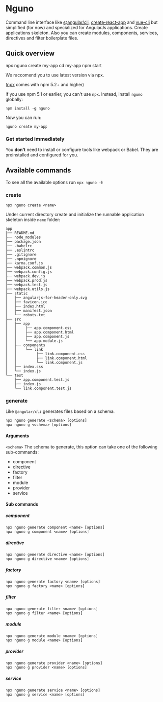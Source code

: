 # Nguno

Command line interface like [@angular/cli](https://cli.angular.io), [create-react-app](https://github.com/facebook/create-react-app) and [vue-cli](https://cli.vuejs.org) but simplified (for now) and specialized for AngularJs applications.
Create applications skeleton.
Also you can create modules, components, services, directives and filter boilerplate files.

## Quick overview

npx nguno create my-app
cd my-app
npm start

We raccomend you to use latest version via npx.

([npx](https://medium.com/@maybekatz/introducing-npx-an-npm-package-runner-55f7d4bd282b) comes with npm 5.2+ and higher)

If you use npm 5.1 or earlier, you can't use `npx`. Instead, install `nguno` globally:

```
npm install -g nguno
```

Now you can run:

```
nguno create my-app
```

### Get started immediately

You **don't** need to install or configure tools like webpack or Babel.
They are preinstalled and configured for you.

## Available commands

To see all the available options run `npx nguno -h`

### create

```
npx nguno create <name>
```

Under current directory create and initialize the runnable application skeleton inside `name` folder:

```
app
├── README.md
├── node_modules
├── package.json
├── .babelrc
├── .eslintrc
├── .gitignore
├── .npmignore
├── karma.conf.js
├── webpack.common.js
├── webpack.config.js
├── webpack.dev.js
├── webpack.prod.js
├── webpack.test.js
├── webpack.utils.js
├── static
│   ├── angularjs-for-header-only.svg
│   ├── favicon.ico
│   ├── index.html
│   ├── manifest.json
│   └── robots.txt
├── src
│   ├── app
│   │    ├── app.component.css
│   │    ├── app.component.html
│   │    ├── app.component.js
│   │    └── app.module.js
│   ├── components
│   │    └── link
│   │         ├── link.component.css
│   │         ├── link.component.html
│   │         └── link.component.js
│   ├── index.css
│   └── index.js
└── test
    ├── app.component.test.js
    ├── index.js
    └── link.component.test.js
```

### generate

Like `@angular/cli` generates files based on a schema.

```
npx nguno generate <schema> [options]
npx nguno g <schema> [options]
```

#### Arguments

`<schema>` The schema to generate, this option can take one of the following sub-commands:

* component
* directive
* factory
* filter
* module
* provider
* service

#### Sub commands

##### component

```
npx nguno generate component <name> [options]
npx nguno g component <name> [options]
```

##### directive

```
npx nguno generate directive <name> [options]
npx nguno g directive <name> [options]
```

##### factory

```
npx nguno generate factory <name> [options]
npx nguno g factory <name> [options]
```

##### filter

```
npx nguno generate filter <name> [options]
npx nguno g filter <name> [options]
```

##### module

```
npx nguno generate module <name> [options]
npx nguno g module <name> [options]
```

##### provider

```
npx nguno generate provider <name> [options]
npx nguno g provider <name> [options]
```

##### service

```
npx nguno generate service <name> [options]
npx nguno g service <name> [options]
```
